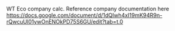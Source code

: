 WT Eco company calc. Reference company documentation here https://docs.google.com/document/d/1dQIwh4xI19mK94R9n-rQwcuUl01ywOnENOkPD75S6GU/edit?tab=t.0
